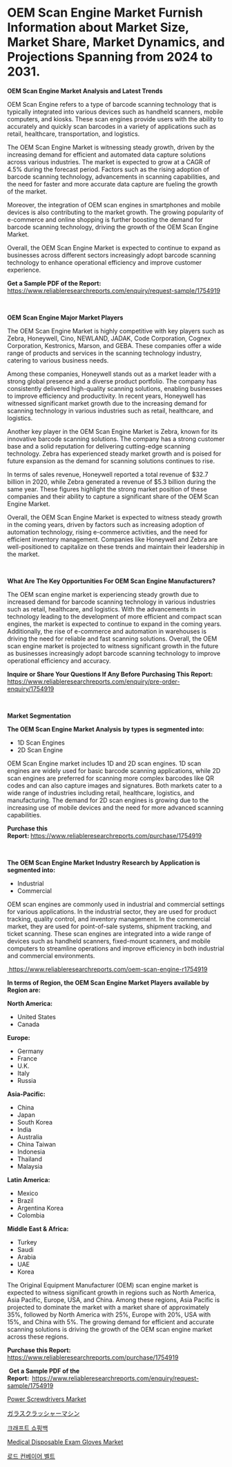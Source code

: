 <p><h1>OEM Scan Engine Market Furnish Information about Market Size, Market Share, Market Dynamics, and Projections Spanning from 2024 to 2031.</h1></p><p><strong>OEM Scan Engine Market Analysis and Latest Trends</strong></p>
<p><p>OEM Scan Engine refers to a type of barcode scanning technology that is typically integrated into various devices such as handheld scanners, mobile computers, and kiosks. These scan engines provide users with the ability to accurately and quickly scan barcodes in a variety of applications such as retail, healthcare, transportation, and logistics.</p><p>The OEM Scan Engine Market is witnessing steady growth, driven by the increasing demand for efficient and automated data capture solutions across various industries. The market is expected to grow at a CAGR of 4.5% during the forecast period. Factors such as the rising adoption of barcode scanning technology, advancements in scanning capabilities, and the need for faster and more accurate data capture are fueling the growth of the market.</p><p>Moreover, the integration of OEM scan engines in smartphones and mobile devices is also contributing to the market growth. The growing popularity of e-commerce and online shopping is further boosting the demand for barcode scanning technology, driving the growth of the OEM Scan Engine Market.</p><p>Overall, the OEM Scan Engine Market is expected to continue to expand as businesses across different sectors increasingly adopt barcode scanning technology to enhance operational efficiency and improve customer experience.</p></p>
<p><strong>Get a Sample PDF of the Report:&nbsp;</strong> <a href="https://www.reliableresearchreports.com/enquiry/request-sample/1754919">https://www.reliableresearchreports.com/enquiry/request-sample/1754919</a></p>
<p>&nbsp;</p>
<p><strong>OEM Scan Engine Major Market Players</strong></p>
<p><p>The OEM Scan Engine Market is highly competitive with key players such as Zebra, Honeywell, Cino, NEWLAND, JADAK, Code Corporation, Cognex Corporation, Kestronics, Marson, and GEBA. These companies offer a wide range of products and services in the scanning technology industry, catering to various business needs.</p><p>Among these companies, Honeywell stands out as a market leader with a strong global presence and a diverse product portfolio. The company has consistently delivered high-quality scanning solutions, enabling businesses to improve efficiency and productivity. In recent years, Honeywell has witnessed significant market growth due to the increasing demand for scanning technology in various industries such as retail, healthcare, and logistics.</p><p>Another key player in the OEM Scan Engine Market is Zebra, known for its innovative barcode scanning solutions. The company has a strong customer base and a solid reputation for delivering cutting-edge scanning technology. Zebra has experienced steady market growth and is poised for future expansion as the demand for scanning solutions continues to rise.</p><p>In terms of sales revenue, Honeywell reported a total revenue of $32.7 billion in 2020, while Zebra generated a revenue of $5.3 billion during the same year. These figures highlight the strong market position of these companies and their ability to capture a significant share of the OEM Scan Engine Market.</p><p>Overall, the OEM Scan Engine Market is expected to witness steady growth in the coming years, driven by factors such as increasing adoption of automation technology, rising e-commerce activities, and the need for efficient inventory management. Companies like Honeywell and Zebra are well-positioned to capitalize on these trends and maintain their leadership in the market.</p></p>
<p>&nbsp;</p>
<p><strong>What Are The Key Opportunities For OEM Scan Engine Manufacturers?</strong></p>
<p><p>The OEM scan engine market is experiencing steady growth due to increased demand for barcode scanning technology in various industries such as retail, healthcare, and logistics. With the advancements in technology leading to the development of more efficient and compact scan engines, the market is expected to continue to expand in the coming years. Additionally, the rise of e-commerce and automation in warehouses is driving the need for reliable and fast scanning solutions. Overall, the OEM scan engine market is projected to witness significant growth in the future as businesses increasingly adopt barcode scanning technology to improve operational efficiency and accuracy.</p></p>
<p><strong>Inquire or Share Your Questions If Any Before Purchasing This Report:</strong> <a href="https://www.reliableresearchreports.com/enquiry/pre-order-enquiry/1754919">https://www.reliableresearchreports.com/enquiry/pre-order-enquiry/1754919</a></p>
<p>&nbsp;</p>
<p><strong>Market Segmentation</strong></p>
<p><strong>The OEM Scan Engine Market Analysis by types is segmented into:</strong></p>
<p><ul><li>1D Scan Engines</li><li>2D Scan Engine</li></ul></p>
<p><p>OEM Scan Engine market includes 1D and 2D scan engines. 1D scan engines are widely used for basic barcode scanning applications, while 2D scan engines are preferred for scanning more complex barcodes like QR codes and can also capture images and signatures. Both markets cater to a wide range of industries including retail, healthcare, logistics, and manufacturing. The demand for 2D scan engines is growing due to the increasing use of mobile devices and the need for more advanced scanning capabilities.</p></p>
<p><strong>Purchase this Report:&nbsp;</strong><a href="https://www.reliableresearchreports.com/purchase/1754919">https://www.reliableresearchreports.com/purchase/1754919</a></p>
<p>&nbsp;</p>
<p><strong>The OEM Scan Engine Market Industry Research by Application is segmented into:</strong></p>
<p><ul><li>Industrial</li><li>Commercial</li></ul></p>
<p><p>OEM scan engines are commonly used in industrial and commercial settings for various applications. In the industrial sector, they are used for product tracking, quality control, and inventory management. In the commercial market, they are used for point-of-sale systems, shipment tracking, and ticket scanning. These scan engines are integrated into a wide range of devices such as handheld scanners, fixed-mount scanners, and mobile computers to streamline operations and improve efficiency in both industrial and commercial environments.</p></p>
<p><a href="https://www.reliableresearchreports.com/oem-scan-engine-r1754919">&nbsp;https://www.reliableresearchreports.com/oem-scan-engine-r1754919</a></p>
<p><strong>In terms of Region, the OEM Scan Engine Market Players available by Region are:</strong></p>
<p>
    <p> <strong> North America: </strong>
        <ul>
            <li>United States</li>
            <li>Canada</li>
        </ul>
        </p> 
    <p> <strong> Europe: </strong>
        <ul>
            <li>Germany</li>
            <li>France</li>
            <li>U.K.</li>
            <li>Italy</li>
            <li>Russia</li>
        </ul>
        </p> 
    <p> <strong> Asia-Pacific: </strong>
        <ul>
            <li>China</li>
            <li>Japan</li>
            <li>South Korea</li>
            <li>India</li>
            <li>Australia</li>
            <li>China Taiwan</li>
            <li>Indonesia</li>
            <li>Thailand</li>
            <li>Malaysia</li>
        </ul>
        </p> 
    <p> <strong> Latin America: </strong>
        <ul>
            <li>Mexico</li>
            <li>Brazil</li>
            <li>Argentina Korea</li>
            <li>Colombia</li>
        </ul>
        </p> 
    <p> <strong> Middle East & Africa: </strong>
        <ul>
            <li>Turkey</li>
            <li>Saudi</li>
            <li>Arabia</li>
            <li>UAE</li>
            <li>Korea</li>
        </ul>
    </p>
    </p>
<p><p>The Original Equipment Manufacturer (OEM) scan engine market is expected to witness significant growth in regions such as North America, Asia Pacific, Europe, USA, and China. Among these regions, Asia Pacific is projected to dominate the market with a market share of approximately 35%, followed by North America with 25%, Europe with 20%, USA with 15%, and China with 5%. The growing demand for efficient and accurate scanning solutions is driving the growth of the OEM scan engine market across these regions.</p></p>
<p><strong>Purchase this Report: </strong><a href="https://www.reliableresearchreports.com/purchase/1754919">https://www.reliableresearchreports.com/purchase/1754919</a></p>
<p>&nbsp;<strong>Get a Sample PDF of the Report:&nbsp;&nbsp;</strong><a href="https://www.reliableresearchreports.com/enquiry/request-sample/1754919">https://www.reliableresearchreports.com/enquiry/request-sample/1754919</a></p>
<p><strong></strong></p>
<p><p><a href="https://github.com/tamvrosiya/Market-Research-Report-List-3/blob/main/power-screwdrivers-market.md">Power Screwdrivers Market</a></p><p><a href="https://github.com/luffiazaza/Market-Research-Report-List-1/blob/main/170123632336.md">ガラスクラッシャーマシン</a></p><p><a href="https://medium.com/@tammyholmes1955/kraft-shopping-bags-%EC%8B%9C%EC%9E%A5-%EC%9D%B8%EC%82%AC%EC%9D%B4%ED%8A%B8-%EC%8B%9C%EC%9E%A5-%EB%8F%99%ED%96%A5-%EC%84%B1%EC%9E%A5-2024%EB%85%84%EB%B6%80%ED%84%B0-2031%EB%85%84%EA%B9%8C%EC%A7%80%EC%9D%98-%EC%98%88%EC%B8%A1-7c04cc4c73e9">크래프트 쇼핑백</a></p><p><a href="https://www.linkedin.com/pulse/medical-disposable-exam-gloves-market-comprehensive-assessment-gy5de?trackingId=U06EiOQkya0WkQyiA603cw%3D%3D">Medical Disposable Exam Gloves Market</a></p><p><a href="https://github.com/hzumrdvas204296/Market-Research-Report-List-1/blob/main/509611429496.md">로드 컨베이어 벨트</a></p></p>